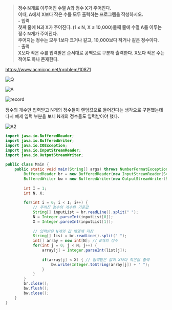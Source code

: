 > **정수 N개로 이루어진 수열 A와 정수 X가 주어진다.<br>이때, A에서 X보다 작은 수를 모두 출력하는 프로그램을 작성하시오.<br>- 입력<br>첫째 줄에 N과 X가 주어진다. (1 ≤ N, X ≤ 10,000)둘째 줄에 수열 A를 이루는 정수 N개가 주어진다.<br>주어지는 정수는 모두 1보다 크거나 같고, 10,000보다 작거나 같은 정수이다.<br>- 출력<br>X보다 작은 수를 입력받은 순서대로 공백으로 구분해 출력한다. X보다 작은 수는 적어도 하나 존재한다.** <br>

https://www.acmicpc.net/problem/10871

![Q](https://img1.daumcdn.net/thumb/R1280x0/?scode=mtistory2&fname=https%3A%2F%2Fblog.kakaocdn.net%2Fdn%2FbuFUix%2FbtrApk4zILT%2FdA7jEsx1mgLpYYkKDAnA60%2Fimg.png "Q")

![A](https://img1.daumcdn.net/thumb/R1280x0/?scode=mtistory2&fname=https%3A%2F%2Fblog.kakaocdn.net%2Fdn%2FOlTIq%2FbtrApk4ISG0%2F2gR0b7n7Sr4mNcbVBVEwgk%2Fimg.png "A")

![record](https://img1.daumcdn.net/thumb/R1280x0/?scode=mtistory2&fname=https%3A%2F%2Fblog.kakaocdn.net%2Fdn%2FBrnij%2FbtrAs8PiEGn%2FMH9ilZABVO1YJBgLkuu2t0%2Fimg.png "record")

정수의 개수만 입력받고 N개의 정수들이 랜덤값으로 들어간다는 생각으로 구현했는데 다시 예제 입력 부분을 보니 N개의 정수들도 입력받아야 했다.

![A2](https://img1.daumcdn.net/thumb/R1280x0/?scode=mtistory2&fname=https%3A%2F%2Fblog.kakaocdn.net%2Fdn%2FbptChT%2FbtrABZzbywJ%2FlR0kHnNbtJEtUyE1rzWW2K%2Fimg.png "A2")

```java
import java.io.BufferedReader;
import java.io.BufferedWriter;
import java.io.IOException;
import java.io.InputStreamReader;
import java.io.OutputStreamWriter;
 
public class Main {
    public static void main(String[] args) throws NumberFormatException, IOException {
        BufferedReader br = new BufferedReader(new InputStreamReader(System.in));
        BufferedWriter bw = new BufferedWriter(new OutputStreamWriter(System.out));
        
        int I = 1;
        int N, X;
        
        for(int i = 0; i < I; i++) {
            // 주어진 정수의 개수와 기준값
            String[] inputList = br.readLine().split(" ");
            N = Integer.parseInt(inputList[0]);
            X = Integer.parseInt(inputList[1]);
            
            // 입력받은 N개의 값 배열에 저장
            String[] list = br.readLine().split(" ");
            int[] array = new int[N]; // N개의 정수
            for(int j = 0; j < N; j++) {
                array[j] = Integer.parseInt(list[j]);
                
                if(array[j] < X) { // 입력받은 값이 X보다 작은값 출력
                    bw.write(Integer.toString(array[j]) + " ");
                }
            }
        }
        br.close();
        bw.flush();
        bw.close();
    }
}
```
